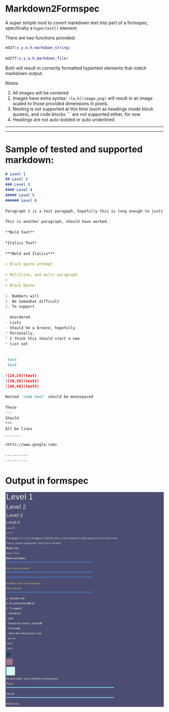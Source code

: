 # Markdown2Formspec

A super simple mod to covert markdown text into part of a formspec, specifically a `hypertext[]` element.

There are two functions provided:

```lua
md2f(x,y,w,h,markdown_string)

md2ff(x,y,w,h,markdown_file)
```

Both will result in correctly formatted hypertext elements that match markdown output.

Notes:
1. All images will be centered
2. Images have extra syntax: `![w,h](image.png)` will result in an image scaled to those provided dimensions in pixels.
3. Nesting is not supported at this time (such as headings inside block quotes), and 
code blocks ``` are not supported either, for now
4. Headings are not auto-bolded or auto underlined

-----------------------------------------
-----------------------------------------

# Sample of tested and supported markdown:
```markdown
# Level 1
## Level 2
### Level 3
#### Level 4
##### Level 5
###### Level 6

Paragraph 1 is a test paragaph, hopefully this is long enough to justify going to teh enxt few lines.

This is another paragraph, should have worked.

**Bold Text**

*Italics Text*

***Bold and Italics***

> Block quote attempt

> Multiline, and multi paragraph
>
> Block Quote

1. Numbers will
3. Be Somewhat difficult
2. To support

- Unordered
- Lists
- Should be a breeze, hopefully
* Personally, 
* I think this should start a new 
* list set


`test`
`test`

![24,24](text)
![36,36](text2)
![48,48](text3)

Nested `code text` should be monospaced

These
--- 
Should
*** 
All be lines
_______

<htts://www.google.com>

----------
----------

```
# Output in formspec

![screenshot](screenshot.jpg)